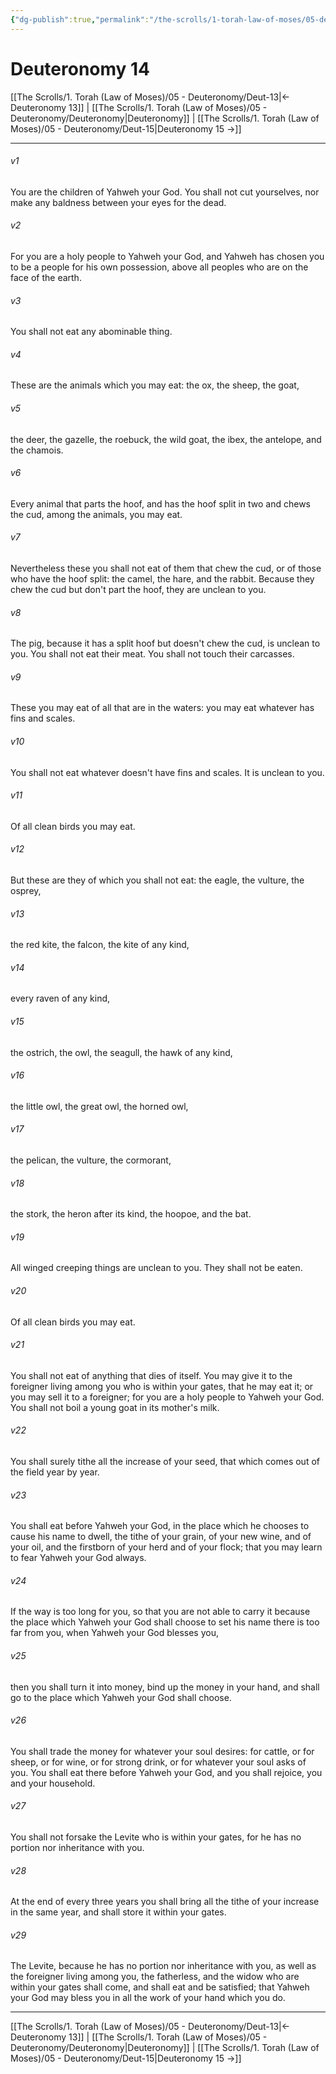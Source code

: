 ```yaml
---
{"dg-publish":true,"permalink":"/the-scrolls/1-torah-law-of-moses/05-deuteronomy/deut-14/","tags":["#TheScrolls","#TorahLawofMoses"]}
---
```



# Deuteronomy 14

[[The Scrolls/1. Torah (Law of Moses)/05 - Deuteronomy/Deut-13\|← Deuteronomy 13]] | [[The Scrolls/1. Torah (Law of Moses)/05 - Deuteronomy/Deuteronomy\|Deuteronomy]] | [[The Scrolls/1. Torah (Law of Moses)/05 - Deuteronomy/Deut-15\|Deuteronomy 15 →]]
***



###### v1 
You are the children of Yahweh your God. You shall not cut yourselves, nor make any baldness between your eyes for the dead. 

###### v2 
For you are a holy people to Yahweh your God, and Yahweh has chosen you to be a people for his own possession, above all peoples who are on the face of the earth. 

###### v3 
You shall not eat any abominable thing. 

###### v4 
These are the animals which you may eat: the ox, the sheep, the goat, 

###### v5 
the deer, the gazelle, the roebuck, the wild goat, the ibex, the antelope, and the chamois. 

###### v6 
Every animal that parts the hoof, and has the hoof split in two and chews the cud, among the animals, you may eat. 

###### v7 
Nevertheless these you shall not eat of them that chew the cud, or of those who have the hoof split: the camel, the hare, and the rabbit. Because they chew the cud but don't part the hoof, they are unclean to you. 

###### v8 
The pig, because it has a split hoof but doesn't chew the cud, is unclean to you. You shall not eat their meat. You shall not touch their carcasses. 

###### v9 
These you may eat of all that are in the waters: you may eat whatever has fins and scales. 

###### v10 
You shall not eat whatever doesn't have fins and scales. It is unclean to you. 

###### v11 
Of all clean birds you may eat. 

###### v12 
But these are they of which you shall not eat: the eagle, the vulture, the osprey, 

###### v13 
the red kite, the falcon, the kite of any kind, 

###### v14 
every raven of any kind, 

###### v15 
the ostrich, the owl, the seagull, the hawk of any kind, 

###### v16 
the little owl, the great owl, the horned owl, 

###### v17 
the pelican, the vulture, the cormorant, 

###### v18 
the stork, the heron after its kind, the hoopoe, and the bat. 

###### v19 
All winged creeping things are unclean to you. They shall not be eaten. 

###### v20 
Of all clean birds you may eat. 

###### v21 
You shall not eat of anything that dies of itself. You may give it to the foreigner living among you who is within your gates, that he may eat it; or you may sell it to a foreigner; for you are a holy people to Yahweh your God. You shall not boil a young goat in its mother's milk. 

###### v22 
You shall surely tithe all the increase of your seed, that which comes out of the field year by year. 

###### v23 
You shall eat before Yahweh your God, in the place which he chooses to cause his name to dwell, the tithe of your grain, of your new wine, and of your oil, and the firstborn of your herd and of your flock; that you may learn to fear Yahweh your God always. 

###### v24 
If the way is too long for you, so that you are not able to carry it because the place which Yahweh your God shall choose to set his name there is too far from you, when Yahweh your God blesses you, 

###### v25 
then you shall turn it into money, bind up the money in your hand, and shall go to the place which Yahweh your God shall choose. 

###### v26 
You shall trade the money for whatever your soul desires: for cattle, or for sheep, or for wine, or for strong drink, or for whatever your soul asks of you. You shall eat there before Yahweh your God, and you shall rejoice, you and your household. 

###### v27 
You shall not forsake the Levite who is within your gates, for he has no portion nor inheritance with you. 

###### v28 
At the end of every three years you shall bring all the tithe of your increase in the same year, and shall store it within your gates. 

###### v29 
The Levite, because he has no portion nor inheritance with you, as well as the foreigner living among you, the fatherless, and the widow who are within your gates shall come, and shall eat and be satisfied; that Yahweh your God may bless you in all the work of your hand which you do.

***
[[The Scrolls/1. Torah (Law of Moses)/05 - Deuteronomy/Deut-13\|← Deuteronomy 13]] | [[The Scrolls/1. Torah (Law of Moses)/05 - Deuteronomy/Deuteronomy\|Deuteronomy]] | [[The Scrolls/1. Torah (Law of Moses)/05 - Deuteronomy/Deut-15\|Deuteronomy 15 →]]
